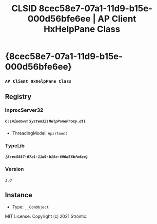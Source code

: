 ﻿---
title: "CLSID 8cec58e7-07a1-11d9-b15e-000d56bfe6ee | AP Client HxHelpPane Class"
excerpt: What is COM-Object CLSID 8cec58e7-07a1-11d9-b15e-000d56bfe6ee?
---

# {8cec58e7-07a1-11d9-b15e-000d56bfe6ee}

### `AP Client HxHelpPane Class`

## Registry


### InprocServer32

##### `C:\Windows\System32\HelpPaneProxy.dll`
* ThreadingModel: `Apartment`

### TypeLib

##### `{8cec5857-07a1-11d9-b15e-000d56bfe6ee}`

### Version

##### `1.0`

## Instance

* Type: `__ComObject`

MIT License. Copyright (c) 2021 Strontic.



